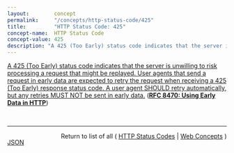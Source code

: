 ```yaml
---
layout:        concept
permalink:     "/concepts/http-status-code/425"
title:         "HTTP Status Code: 425"
concept-name:  HTTP Status Code
concept-value: 425
description: "A 425 (Too Early) status code indicates that the server is unwilling to risk processing a request that might be replayed. User agents that send a request in early data are expected to retry the request when receiving a 425 (Too Early) response status code. A user agent SHOULD retry automatically, but any retries MUST NOT be sent in early data."
---
```


[A 425 (Too Early) status code indicates that the server is unwilling to risk processing a request that might be replayed. User agents that send a request in early data are expected to retry the request when receiving a 425 (Too Early) response status code. A user agent SHOULD retry automatically, but any retries MUST NOT be sent in early data.](http://tools.ietf.org/html/rfc8470#section-5.2 "Read documentation for HTTP Status Code &#34;425&#34;") (**[RFC 8470: Using Early Data in HTTP](/specs/IETF/RFC/8470 "Using TLS early data creates an exposure to the possibility of a replay attack. This document defines mechanisms that allow clients to communicate with servers about HTTP requests that are sent in early data. Techniques are described that use these mechanisms to mitigate the risk of replay.")**)

<br/>
<hr/>

<p style="float : left"><a href="./425.json" title="JSON representing this particular Web Concept value">JSON</a></p>
<p style="text-align: right">Return to list of all ( <a href="../http-status-code/">HTTP Status Codes</a> | <a href="../">Web Concepts</a> )</p>
